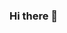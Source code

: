 ### Hi there 👋

<!--
**AnGeL-19/AnGeL-19** is a ✨ _special_ ✨ repository because its `README.md` (this file) appears on your GitHub profile.

Here are some ideas to get you started:

- 🔭 I’m not working
- 🌱 I’m currently learning ***FastApi, NestJs and GraphQL***
- 👯 I’m looking to collaborate on ReactJs
- 💬 Ask me about HTML, CSS, JAVASCRIPT, TYPESCRIPT, PYTHON, SQL, NOSQL
- 📫 How to reach me: [Link](https://www.linkedin.com/in/angel-mu%C3%B1oz-830b56191/ "Personal Information").
- 😄 Pronouns: Angel - Kroenen 
- ⚡ Fun fact: I like to play the drums

